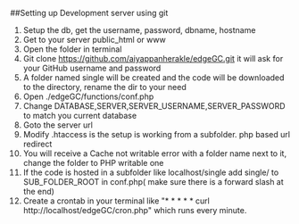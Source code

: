 ##Setting up Development server using git
1. Setup the db, get the username, password, dbname, hostname
2. Get to your server public_html or www
3. Open the folder in terminal
4. Git clone https://github.com/aiyappanherakle/edgeGC.git it will ask for your GitHub username and password
5. A folder named single will be created and the code will be downloaded to the directory, rename the dir to your need
6. Open ./edgeGC/functions/conf.php
7. Change DATABASE,SERVER,SERVER_USERNAME,SERVER_PASSWORD to match you current database
8. Goto the server url
9. Modify .htaccess is the setup is working from a subfolder. php based url redirect
10. You will receive a Cache not writable error with a folder name next to it, change the folder to PHP writable one
11. If the code is hosted in a subfolder like localhost/single add single/ to SUB_FOLDER_ROOT in conf.php( make sure there is a forward slash at the end)
12. Create a crontab in your terminal like "* * * * * curl http://localhost/edgeGC/cron.php" which runs every minute.
